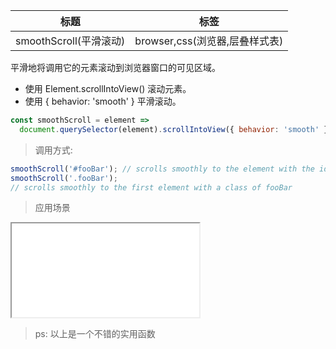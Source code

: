 | 标题                   | 标签                           |
| ---------------------- | ------------------------------ |
| smoothScroll(平滑滚动) | browser,css(浏览器,层叠样式表) |

平滑地将调用它的元素滚动到浏览器窗口的可见区域。

- 使用 Element.scrollIntoView() 滚动元素。
- 使用 { behavior: 'smooth' } 平滑滚动。

```js
const smoothScroll = element =>
  document.querySelector(element).scrollIntoView({ behavior: 'smooth' });
```

> 调用方式:

```js
smoothScroll('#fooBar'); // scrolls smoothly to the element with the id fooBar
smoothScroll('.fooBar');
// scrolls smoothly to the first element with a class of fooBar
```

> 应用场景

<iframe src="codes/javascript/html/smoothScroll.html"></iframe>

> ps: 以上是一个不错的实用函数
